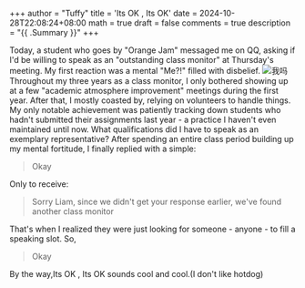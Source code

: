 +++
author = "Tuffy"
title = 'Its OK , Its OK'
date = 2024-10-28T22:08:24+08:00
math = true 
draft = false
comments = true
description = "{{ .Summary }}"
+++

Today, a  student who goes by "Orange Jam" messaged me on QQ, asking if I'd be willing to speak as an "outstanding class monitor" at Thursday's meeting. My first reaction was a mental "Me?!" filled with disbelief.
![我吗](https://pics0.baidu.com/feed/faedab64034f78f0ddc152f44bc29758b1191ceb.jpeg?token=e8c409a2a0aa22934fd164a4ae0161fd)
Throughout my three years as a class monitor, I only bothered showing up at a few "academic atmosphere improvement" meetings during the first year. After that, I mostly coasted by, relying on volunteers to handle things. My only notable achievement was patiently tracking down students who hadn't submitted their assignments last year - a practice I haven't even maintained until now. What qualifications did I have to speak as an exemplary representative?
After spending an entire class period building up my mental fortitude, I finally replied with a simple:

> Okay

Only to receive:

> Sorry Liam, since we didn't get your response earlier, we've found another class monitor

That's when I realized they were just looking for someone - anyone - to fill a speaking slot.
So,

>Okay

By the way,Its OK , Its OK sounds cool and cool.(I don't like hotdog)

